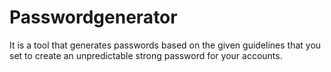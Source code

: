 # Passwordgenerator
It is a tool that generates passwords based on the given guidelines that you set to create an unpredictable strong password for your accounts.
